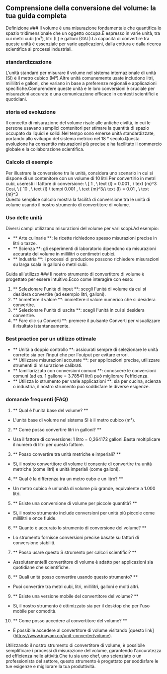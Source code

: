 ## Comprensione della conversione del volume: la tua guida completa

Definizione ###
Il volume è una misurazione fondamentale che quantifica lo spazio tridimensionale che un oggetto occupa.È espresso in varie unità, tra cui metri cubi (m³), litri (L) e galloni (GAL).La capacità di convertire tra queste unità è essenziale per varie applicazioni, dalla cottura e dalla ricerca scientifica ai processi industriali.

### standardizzazione
L'unità standard per misurare il volume nel sistema internazionale di unità (SI) è il metro cubico (M³).Altre unità comunemente usate includono litri, millilitri e galloni, che variano in base a preferenze regionali e applicazioni specifiche.Comprendere queste unità e le loro conversioni è cruciale per misurazioni accurate e una comunicazione efficace in contesti scientifici e quotidiani.

### storia ed evoluzione
Il concetto di misurazione del volume risale alle antiche civiltà, in cui le persone usavano semplici contenitori per stimare la quantità di spazio occupato da liquidi e solidi.Nel tempo sono emerse unità standardizzate, portando allo sviluppo del sistema metrico nel 18 ° secolo.Questa evoluzione ha consentito misurazioni più precise e ha facilitato il commercio globale e la collaborazione scientifica.

### Calcolo di esempio
Per illustrare la conversione tra le unità, considera uno scenario in cui si dispone di un contenitore con un volume di 10 litri.Per convertirlo in metri cubi, useresti il ​​fattore di conversione:
\ [
1 \, \ text {l} = 0.001 \, \ text {m}^3
\
Così,
\ [
10 \, \ text {l} \ tempi 0.001 \, \ text {m}^3/\ text {l} = 0.01 \, \ text {m}^3
\
Questo semplice calcolo mostra la facilità di conversione tra le unità di volume usando il nostro strumento di convertitore di volume.

### Uso delle unità
Diversi campi utilizzano misurazioni del volume per vari scopi.Ad esempio:
- ** Arte culinarie **: le ricette richiedono spesso misurazioni precise in litri o tazze.
- ** Scienza **: gli esperimenti di laboratorio dipendono da misurazioni accurate del volume in millilitri o centimetri cubici.
- ** Industria **: i processi di produzione possono richiedere misurazioni su larga scala in galloni o metri cubi.

Guida all'utilizzo ###
Il nostro strumento di convertitore di volume è progettato per essere intuitivo.Ecco come interagire con esso:
1. ** Selezionare l'unità di input **: scegli l'unità di volume da cui si desidera convertire (ad esempio litri, galloni).
2. ** Immettere il valore **: immettere il valore numerico che si desidera convertire.
3. ** Selezionare l'unità di uscita **: scegli l'unità in cui si desidera convertire.
4. ** Fare clic su Converti **: premere il pulsante Converti per visualizzare il risultato istantaneamente.

### Best practice per un utilizzo ottimale
- ** Unità a doppio controllo **: assicurati sempre di selezionare le unità corrette sia per l'input che per l'output per evitare errori.
- ** Utilizzare misurazioni accurate **: per applicazioni precise, utilizzare strumenti di misurazione calibrati.
- ** familiarizzato con conversioni comuni **: conoscere le conversioni comuni (ad es. 1 gallone = 3.78541 litri) può migliorare l'efficienza.
- ** Utilizza lo strumento per varie applicazioni **: sia per cucina, scienza o industria, il nostro strumento può soddisfare le diverse esigenze.

### domande frequenti (FAQ)

1. ** Qual è l'unità base del volume? **
- L'unità base di volume nel sistema SI è il metro cubico (m³).

2. ** Come posso convertire litri in galloni? **
- Usa il fattore di conversione: 1 litro = 0,264172 galloni.Basta moltiplicare il numero di litri per questo fattore.

3. ** Posso convertire tra unità metriche e imperiali? **
- Sì, il nostro convertitore di volume ti consente di convertire tra unità metriche (come litri) e unità imperiali (come galloni).

4. ** Qual è la differenza tra un metro cubo e un litro? **
- Un metro cubico è un'unità di volume più grande, equivalente a 1.000 litri.

5. ** Esiste una conversione di volume per piccole quantità? **
- Sì, il nostro strumento include conversioni per unità più piccole come millilitri e once fluide.

6. ** Quanto è accurato lo strumento di conversione del volume? **
- Lo strumento fornisce conversioni precise basate su fattori di conversione stabiliti.

7. ** Posso usare questo S strumento per calcoli scientifici? **
- Assolutamente!Il convertitore di volume è adatto per applicazioni sia quotidiane che scientifiche.

8. ** Quali unità posso convertire usando questo strumento? **
- Puoi convertire tra metri cubi, litri, millilitri, galloni e molti altri.

9. ** Esiste una versione mobile del convertitore del volume? **
- Sì, il nostro strumento è ottimizzato sia per il desktop che per l'uso mobile per comodità.

10. ** Come posso accedere al convertitore del volume? **
- È possibile accedere al convertitore di volume visitando [questo link] (https://www.inayam.co/unit-converter/volume).

Utilizzando il nostro strumento di convertitore di volume, è possibile semplificare i processi di misurazione del volume, garantendo l'accuratezza ed efficienza nelle attività.Che tu sia uno chef, uno scienziato o un professionista del settore, questo strumento è progettato per soddisfare le tue esigenze e migliorare la tua produttività.
